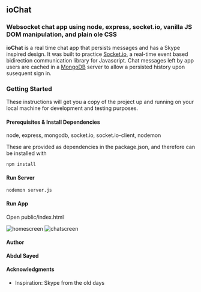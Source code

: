 ## ioChat

### Websocket chat app using node, express, socket.io, vanilla JS DOM manipulation, and plain ole CSS

**ioChat** is a real time chat app that persists messages and has a Skype inspired design. It was built to practice [Socket.io](https://socket.io/), a real-time event based bidirection communication library for Javascript. Chat messages left by app users are cached in a [MongoDB](https://www.mongodb.com/) server to allow a persisted history upon susequent sign in.

### Getting Started

These instructions will get you a copy of the project up and running on your local machine for development and testing purposes.

#### Prerequisites & Install Dependencies

node, express, mongodb, socket.io, socket.io-client, nodemon

These are provided as dependencies in the package.json, and therefore can be installed with

```
npm install
```

#### Run Server
```
nodemon server.js
```

#### Run App
Open public/index.html


<img src="https://i.ibb.co/NyZ4Wck/homescreen.png" alt="homescreen" border="0">

<img src="https://i.ibb.co/34FwST9/chatscreen.png" alt="chatscreen" border="0">

#### Author

**Abdul Sayed**

#### Acknowledgments

- Inspiration: Skype from the old days
